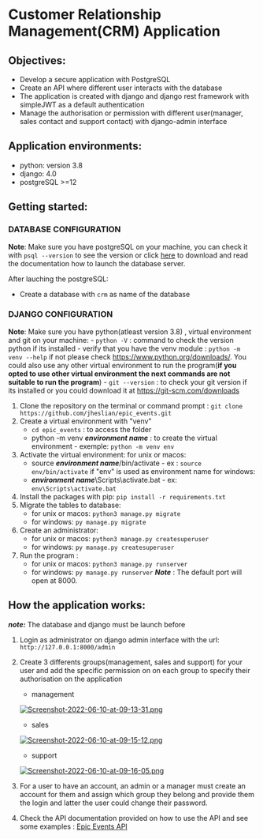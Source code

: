 



# Customer Relationship Management(CRM) Application

## Objectives:
- Develop a secure application with PostgreSQL
- Create an API where different user interacts with the database 
- The application is created with django and django rest framework with simpleJWT as a default authentication
- Manage the authorisation or permission with different user(manager, sales contact and support contact) with django-admin interface



## Application environments:
 - python: version 3.8
 - django: 4.0
 - postgreSQL >=12


## Getting started:
### DATABASE CONFIGURATION
**Note**: Make sure you have postgreSQL on your machine, you can check it with `psql --version` to see the version or click [here](https://www.postgresql.org/download/) to download and read the documentation how to launch the database server.

After lauching the postgreSQL:
 -  Create a database with `crm` as name of the database



### DJANGO CONFIGURATION
**Note**: Make sure you have python(atleast version 3.8) , virtual environment and git on your machine:
	- `python -V` : command to check the version python if its installed
	- verify that you have the venv module : `python -m venv --help` if not please check https://www.python.org/downloads/. You could also use any other virtual environment to run the program(**if you opted to use other virtual environment the next commands are not suitable to run the program**)
	- `git --version` : to check your git version if its installed or you could download it at https://git-scm.com/downloads
 1. Clone the repository on the terminal or command prompt : `git clone https://github.com/jheslian/epic_events.git`
 2. Create a virtual environment with "venv"  
	 - `cd epic_events` :  to access the folder 
	 - python -m venv ***environment name*** : to create the virtual environment - exemple: `python -m venv env`
3. Activate the virtual environment:
	for unix or macos:
	- source ***environment name***/bin/activate - ex : `source env/bin/activate` if "env" is used as environment name 
	for windows:
	- ***environment name***\Scripts\activate.bat - ex: `env\Scripts\activate.bat`
4. Install the packages with pip: `pip install -r requirements.txt`	
5.  Migrate the tables to database:
	- for unix or macos: `python3 manage.py migrate`
	- for windows: `py manage.py migrate`
6.  Create an administrator:
	- for unix or macos: `python3 manage.py createsuperuser`
	- for windows: `py manage.py createsuperuser`
7. Run the program :
	- for unix or macos: `python3 manage.py runserver`
	- for windows: `py manage.py runserver`
	***Note*** : The default port will open at 8000.



## How the application works:
***note:*** The database and django must be launch before
1.  Login as administrator on django admin interface with the url: ` http://127.0.0.1:8000/admin`
		
2. Create 3 differents groups(management, sales and support) for your user and add the specific permission on on each group to specify their authorisation on the application
	* management
    
	[![Screenshot-2022-06-10-at-09-13-31.png](https://i.postimg.cc/65f4GRj9/Screenshot-2022-06-10-at-09-13-31.png)](https://postimg.cc/tY74K1Gf)
	* sales
    
	[![Screenshot-2022-06-10-at-09-15-12.png](https://i.postimg.cc/t4fq14jq/Screenshot-2022-06-10-at-09-15-12.png)](https://postimg.cc/TKVMFG1F)
	
	* support
    
	[![Screenshot-2022-06-10-at-09-16-05.png](https://i.postimg.cc/4N2ZMxn6/Screenshot-2022-06-10-at-09-16-05.png)](https://postimg.cc/LnPrgRt5)
3. For a user to have an account, an admin or a manager must create an account for them and assign which group they belong and provide them the login and latter the user could change their password.
4. Check the API documentation provided on how to use the API and see some examples : [Epic Events API](https://documenter.getpostman.com/view/19593881/Uz5MFZqd)
